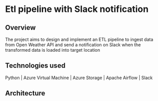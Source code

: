 # Etl pipeline with Slack notification

## Overview
The project aims to design and implement an ETL pipeline to ingest data from Open Weather API and send a notification on Slack when the transformed data is loaded into target location

## Technologies used
Python | Azure Virtual Machine | Azure Storage | Apache Airflow | Slack

## Architecture
